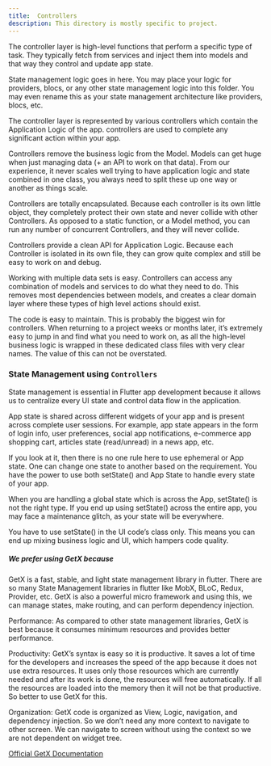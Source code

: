 ```yaml
---
title:  Controllers
description: This directory is mostly specific to project.
---
```



The controller layer is high-level functions that perform a specific type of task. They typically fetch from services and inject them into models and that way they control and update app state.

State management logic goes in here. You may place your logic for providers, blocs, or any other state management logic into this folder. You may even rename this as your state management architecture like providers, blocs, etc.

The controller layer is represented by various controllers which contain the Application Logic of the app. controllers are used to complete any significant action within your app.

Controllers remove the business logic from the Model. Models can get huge when just managing data (+ an API to work on that data). From our experience, it never scales well trying to have application logic and state combined in one class, you always need to split these up one way or another as things scale.

Controllers are totally encapsulated. Because each controller is its own little object, they completely protect their own state and never collide with other Controllers. As opposed to a static function, or a Model method, you can run any number of concurrent Controllers, and they will never collide.

Controllers provide a clean API for Application Logic. Because each Controller is isolated in its own file, they can grow quite complex and still be easy to work on and debug.

Working with multiple data sets is easy. Controllers can access any combination of models and services to do what they need to do. This removes most dependencies between models, and creates a clear domain layer where these types of high level actions should exist.

The code is easy to maintain. This is probably the biggest win for controllers. When returning to a project weeks or months later, it’s extremely easy to jump in and find what you need to work on, as all the high-level business logic is wrapped in these dedicated class files with very clear names. The value of this can not be overstated.

### State Management using `Controllers`

State management is essential in Flutter app development because it allows us to centralize every UI state and control data flow in the application.

App state is shared across different widgets of your app and is present across complete user sessions. For example, app state appears in the form of login info, user preferences, social app notifications, e-commerce app shopping cart, articles state (read/unread) in a news app, etc.

If you look at it, then there is no one rule here to use ephemeral or App state. One can change one state to another based on the requirement. You have the power to use both setState() and App State to handle every state of your app.

When you are handling a global state which is across the App, setState() is not the right type.
If you end up using setState() across the entire app, you may face a maintenance glitch, as your state will be everywhere.

You have to use setState() in the UI code’s class only. This means you can end up mixing business logic and UI, which hampers code quality.

##### We prefer using GetX because

GetX is a fast, stable, and light state management library in flutter. There are so many State Management libraries in flutter like MobX, BLoC, Redux, Provider, etc. GetX is also a powerful micro framework and using this, we can manage states, make routing, and can perform dependency injection.

Performance: As compared to other state management libraries, GetX is best because it consumes minimum resources and provides better performance.

Productivity: GetX’s syntax is easy so it is productive. It saves a lot of time for the developers and increases the speed of the app because it does not use extra resources. It uses only those resources which are currently needed and after its work is done, the resources will free automatically. If all the resources are loaded into the memory then it will not be that productive. So better to use GetX for this.

Organization: GetX code is organized as View, Logic, navigation, and dependency injection. So we don’t need any more context to navigate to other screen. We can navigate to screen without using the context so we are not dependent on widget tree.

[Official GetX Documentation](https://pub.dev/packages/get)
